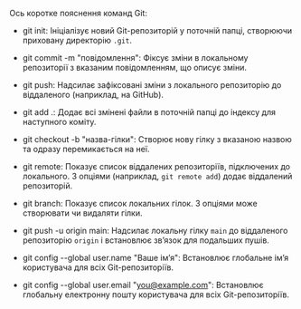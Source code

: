 Ось коротке пояснення команд Git:

- git init: Ініціалізує новий Git-репозиторій у поточній папці, створюючи приховану директорію `.git`.

- git commit -m "повідомлення": Фіксує зміни в локальному репозиторії з вказаним повідомленням, що описує зміни.

- git push: Надсилає зафіксовані зміни з локального репозиторію до віддаленого (наприклад, на GitHub).

- git add .: Додає всі змінені файли в поточній папці до індексу для наступного коміту.

- git checkout -b "назва-гілки": Створює нову гілку з вказаною назвою та одразу перемикається на неї.

- git remote: Показує список віддалених репозиторіїв, підключених до локального. З опціями (наприклад, `git remote add`) додає віддалений репозиторій.

- git branch: Показує список локальних гілок. З опціями може створювати чи видаляти гілки.

- git push -u origin main: Надсилає локальну гілку `main` до віддаленого репозиторію `origin` і встановлює зв’язок для подальших пушів.

- git config --global user.name "Ваше ім’я": Встановлює глобальне ім’я користувача для всіх Git-репозиторіїв.

- git config --global user.email "you@example.com": Встановлює глобальну електронну пошту користувача для всіх Git-репозиторіїв.